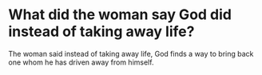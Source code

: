 # What did the woman say God did instead of taking away life?

The woman said instead of taking away life, God finds a way to bring back one whom he has driven away from himself.
